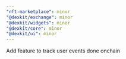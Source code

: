 ```yaml
---
"nft-marketplace": minor
"@dexkit/exchange": minor
"@dexkit/widgets": minor
"@dexkit/core": minor
"@dexkit/ui": minor
---
```


Add feature to track user events done onchain

